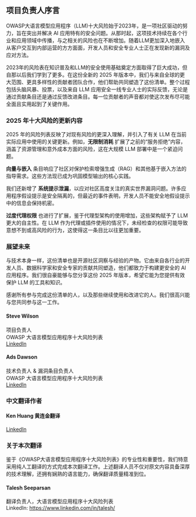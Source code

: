 ## 项目负责人序言

OWASP大语言模型应用程序（LLM)十大风险始于2023年，是一项社区驱动的努力，旨在突出并解决 AI 应用特有的安全问题。从那时起，这项技术持续在各个行业和应用领域中传播，与之相关的风险也在不断增加。随着LLM更加深入地嵌入从客户交互到内部运营的方方面面，开发人员和安全专业人士正在发现新的漏洞及应对方法。

2023年的风险表在知识普及和LLM的安全使用基础奠定方面取得了巨大成功，但自那以后我们学到了更多。在这份全新的 2025 年版本中，我们与来自全球的更大范围、更具多样性的贡献者团队合作，他们帮助共同塑造了这份清单。整个过程包括头脑风暴、投票，以及来自 LLM 应用安全一线专业人士的实际反馈，无论是通过贡献条目还是通过反馈改进条目。每一位贡献者的声音都对使这次发布尽可能全面且实用起到了关键作用。

### 2025 年十大风险的更新内容

2025 年的风险列表反映了对现有风险的更深入理解，并引入了有关 LLM 在当前实际应用中使用的关键更新。例如，**无限制消耗** 扩展了之前的“服务拒绝”内容，涵盖了资源管理和意外成本方面的风险，这在大规模 LLM 部署中是一个紧迫问题。

**向量与嵌入** 条目响应了社区对保护检索增强生成（RAG）和其他基于嵌入方法的指导需求。这些方法现已成为巩固模型输出的核心实践。

我们还新增了 **系统提示泄漏**，以应对社区高度关注的真实世界漏洞问题。许多应用程序假设提示是安全隔离的，但最近的事件表明，开发人员不能安全地假设提示中的信息会保持机密。

**过度代理权限** 也进行了扩展，鉴于代理型架构的使用增加，这些架构赋予了 LLM 更大的自主性。在 LLM 作为代理或插件使用的情况下，未经检查的权限可能导致意想不到或高风险的行为，这使得这一条目比以往更加重要。

### 展望未来

与技术本身一样，这份清单也是开源社区洞察与经验的产物。它由来自各行业的开发人员、数据科学家和安全专家的贡献共同塑造，他们都致力于构建更安全的 AI 应用程序。我们很自豪能够与您分享这份 2025 年版本，希望它能为您提供有效保护 LLM 的工具和知识。

感谢所有参与完成这份清单的人，以及那些继续使用和改进它的人。我们很高兴能与您共同参与这一工作。


#### Steve Wilson  
项目负责人  
OWASP 大语言模型应用程序十大风险列表  
[LinkedIn](https://www.linkedin.com/in/wilsonsd/)

#### Ads Dawson  
技术负责人 & 漏洞条目负责人  
OWASP 大语言模型应用程序十大风险列表  
[LinkedIn](https://www.linkedin.com/in/adamdawson0/)


### 中文翻译作者
#### Ken Huang 黄连金翻译
[LinkedIn](https://www.linkedin.com/in/kenhuang8/)

### 关于本次翻译  

鉴于《OWASP大语言模型应用程序十大风险列表》的专业性和重要性，我们特意采用纯人工翻译的方式完成本次翻译工作。上述翻译人员不仅对原文内容具备深厚的技术理解，还拥有娴熟的语言能力，确保翻译质量精准到位。  

#### Talesh Seeparsan  
翻译负责人，大语言模型应用程序十大风险列表   
LinkedIn: https://www.linkedin.com/in/talesh/

